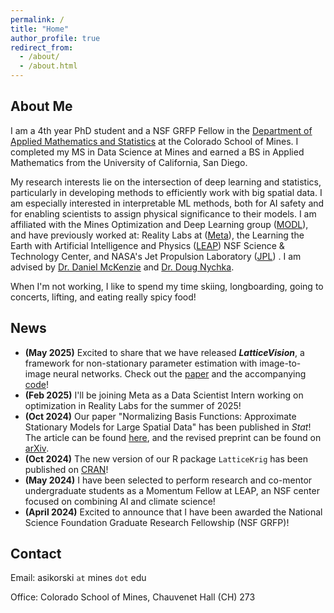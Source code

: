 ```yaml
---
permalink: /
title: "Home"
author_profile: true
redirect_from: 
  - /about/
  - /about.html
---
```



About Me
------
I am a 4th year PhD student and a NSF GRFP Fellow in the <a href="https://ams.mines.edu/" target="_blank">Department of Applied Mathematics and Statistics</a> at the Colorado School of Mines. I completed my MS in Data Science at Mines and earned a BS in Applied Mathematics from the University of California, San Diego.


My research interests lie on the intersection of deep learning and statistics, particularly in developing methods to efficiently work with big spatial data. I am especially interested in interpretable ML methods, both for AI safety and for enabling scientists to assign physical significance to their models. I am affiliated with the Mines Optimization and Deep Learning group (<a href="https://ams.mines.edu/optimization-and-deep-learning/" target="_blank">MODL</a>), and have previously worked at: Reality Labs at (<a href="https://tech.facebook.com/reality-labs/" target="_blank">Meta</a>), the Learning the Earth with Artificial Intelligence and Physics (<a href="https://leap.columbia.edu/education/2024-leap-summer-momentum-fellowship/" target="_blank">LEAP</a>) NSF Science & Technology Center, and NASA's Jet Propulsion Laboratory (<a href="https://www.jpl.nasa.gov/" target="_blank">JPL</a>) . I am advised by <a href="https://danielmckenzie.github.io/" target="_blank">Dr. Daniel McKenzie</a> and <a href="https://dnychka.github.io/" target="_blank">Dr. Doug Nychka</a>.

When I'm not working, I like to spend my time skiing, longboarding, going to concerts, lifting, and eating really spicy food! 

News
------
- **(May 2025)** Excited to share that we have released ***LatticeVision***, a framework for non-stationary parameter estimation with image-to-image neural networks. Check out the <a href="https://arxiv.org/abs/2505.09803" target="_blank">paper</a> and the accompanying <a href="https://github.com/antonyxsik/LatticeVision" target="_blank">code</a>!
- **(Feb 2025)** I'll be joining Meta as a Data Scientist Intern working on optimization in Reality Labs for the summer of 2025! 
- **(Oct 2024)** Our paper "Normalizing Basis Functions: Approximate Stationary Models for Large Spatial Data" has been published in *Stat*! The article can be found <a href="https://onlinelibrary.wiley.com/doi/10.1002/sta4.70015" target="_blank">here</a>, and the revised preprint can be found on <a href="https://arxiv.org/abs/2405.13821" target="_blank">arXiv</a>.
- **(Oct 2024)** The new version of our R package `LatticeKrig` has been published on <a href="https://cran.r-project.org/web/packages/LatticeKrig/" target="_blank">CRAN</a>!
- **(May 2024)** I have been selected to perform research and co-mentor undergraduate students as a Momentum Fellow at LEAP, an NSF center focused on combining AI and climate science!
- **(April 2024)** Excited to announce that I have been awarded the National Science Foundation Graduate Research Fellowship (NSF GRFP)!

Contact
------
Email: asikorski `at` mines `dot` edu

Office: Colorado School of Mines, Chauvenet Hall (CH) 273
